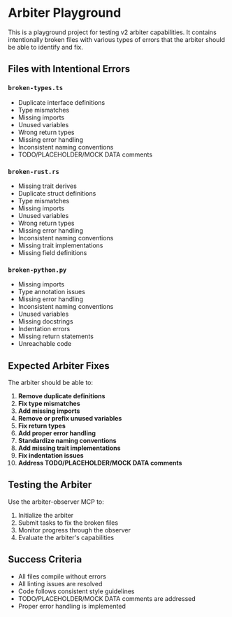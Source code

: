 # Arbiter Playground

This is a playground project for testing v2 arbiter capabilities. It contains intentionally broken files with various types of errors that the arbiter should be able to identify and fix.

## Files with Intentional Errors

### `broken-types.ts`
- Duplicate interface definitions
- Type mismatches
- Missing imports
- Unused variables
- Wrong return types
- Missing error handling
- Inconsistent naming conventions
- TODO/PLACEHOLDER/MOCK DATA comments

### `broken-rust.rs`
- Missing trait derives
- Duplicate struct definitions
- Type mismatches
- Missing imports
- Unused variables
- Wrong return types
- Missing error handling
- Inconsistent naming conventions
- Missing trait implementations
- Missing field definitions

### `broken-python.py`
- Missing imports
- Type annotation issues
- Missing error handling
- Inconsistent naming conventions
- Unused variables
- Missing docstrings
- Indentation errors
- Missing return statements
- Unreachable code

## Expected Arbiter Fixes

The arbiter should be able to:

1. **Remove duplicate definitions**
2. **Fix type mismatches**
3. **Add missing imports**
4. **Remove or prefix unused variables**
5. **Fix return types**
6. **Add proper error handling**
7. **Standardize naming conventions**
8. **Add missing trait implementations**
9. **Fix indentation issues**
10. **Address TODO/PLACEHOLDER/MOCK DATA comments**

## Testing the Arbiter

Use the arbiter-observer MCP to:
1. Initialize the arbiter
2. Submit tasks to fix the broken files
3. Monitor progress through the observer
4. Evaluate the arbiter's capabilities

## Success Criteria

- All files compile without errors
- All linting issues are resolved
- Code follows consistent style guidelines
- TODO/PLACEHOLDER/MOCK DATA comments are addressed
- Proper error handling is implemented
